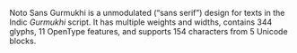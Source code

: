 Noto Sans Gurmukhi is a unmodulated (“sans serif”) design for texts in the Indic _Gurmukhi_ script. It has multiple weights and widths, contains 344 glyphs, 11 OpenType features, and supports 154 characters from 5 Unicode blocks.